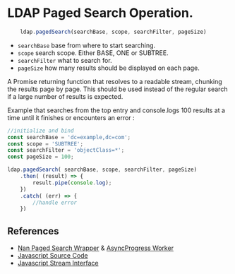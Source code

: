 # LDAP Paged Search Operation.

```javascript
    ldap.pagedSearch(searchBase, scope, searchFilter, pageSize)

```

* `searchBase` base from where to start searching.
* `scope` search scope. Either BASE, ONE or SUBTREE.
* `searchFilter` what to search for.
* `pageSize` how many results should be displayed on each page.

A Promise returning function that resolves to a readable stream, chunking the results page by page. This should be used instead of the regular search if a large number of results is expected.

Example that searches from the top entry and console.logs 100 results at a time until it finishes or encounters an error :

```javascript
//initialize and bind
const searchBase = 'dc=example,dc=com';
const scope = 'SUBTREE';
const searchFilter = 'objectClass=*';
const pageSize = 100;

ldap.pagedSearch( searchBase, scope, searchFilter, pageSize)
    .then( (result) => {
        result.pipe(console.log);
    })
    .catch( (err) => {
        //handle error
    })
```


## References

* [Nan Paged Search Wrapper](../../src/binding.cc) & [AsyncProgress Worker](../../src/ldap_paged_search_progress.cc)
* [Javascript Source Code](../../libs/ldap_async_wrap.js)
* [Javascript Stream Interface](../../libs/stream_interface.js)